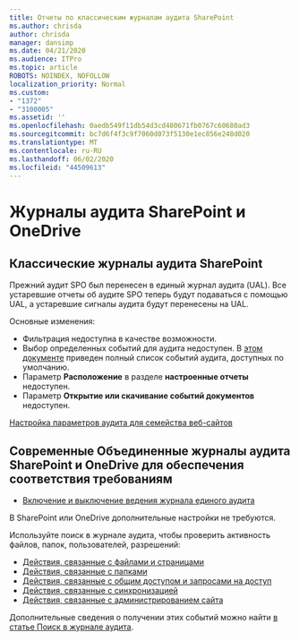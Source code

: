 ```yaml
---
title: Отчеты по классическим журналам аудита SharePoint
ms.author: chrisda
author: chrisda
manager: dansimp
ms.date: 04/21/2020
ms.audience: ITPro
ms.topic: article
ROBOTS: NOINDEX, NOFOLLOW
localization_priority: Normal
ms.custom:
- "1372"
- "3100005"
ms.assetid: ''
ms.openlocfilehash: 0aedb549f11db54d3cd480671fb0767c60680ad3
ms.sourcegitcommit: bc7d6f4f3c9f7060d073f5130e1ec856e248d020
ms.translationtype: MT
ms.contentlocale: ru-RU
ms.lasthandoff: 06/02/2020
ms.locfileid: "44509613"
---
```

# <a name="sharepoint-and-onedrive-audit-logs"></a>Журналы аудита SharePoint и OneDrive

## <a name="sharepoint-classic-audit-logs"></a>Классические журналы аудита SharePoint

Прежний аудит SPO был перенесен в единый журнал аудита (UAL). Все устаревшие отчеты об аудите SPO теперь будут подаваться с помощью UAL, а устаревшие сигналы аудита будут перенесены на UAL.

Основные изменения:

* Фильтрация недоступна в качестве возможности.
* Выбор определенных событий для аудита недоступен. В [этом документе](https://docs.microsoft.com/microsoft-365/compliance/search-the-audit-log-in-security-and-compliance) приведен полный список событий аудита, доступных по умолчанию.
* Параметр **Расположение** в разделе **настроенные отчеты** недоступен.
* Параметр **Открытие или скачивание событий документов** недоступен.

[Настройка параметров аудита для семейства веб-сайтов](https://support.office.com/article/Configure-audit-settings-for-a-site-collection-A9920C97-38C0-44F2-8BCB-4CF1E2AE22D2)

## <a name="sharepoint-and-onedrive-modern-unified-audit-logs-from-compliance"></a>Современные Объединенные журналы аудита SharePoint и OneDrive для обеспечения соответствия требованиям

* [Включение и выключение ведения журнала единого аудита](https://docs.microsoft.com/microsoft-365/compliance/turn-audit-log-search-on-or-off) 

В SharePoint или OneDrive дополнительные настройки не требуются.

Используйте поиск в журнале аудита, чтобы проверить активность файлов, папок, пользователей, разрешений:

* [Действия, связанные с файлами и страницами](https://docs.microsoft.com/microsoft-365/compliance/search-the-audit-log-in-security-and-compliance)
* [Действия, связанные с папками](https://docs.microsoft.com/microsoft-365/compliance/search-the-audit-log-in-security-and-compliance#folder-activities)
* [Действия, связанные с общим доступом и запросами на доступ](https://docs.microsoft.com/microsoft-365/compliance/search-the-audit-log-in-security-and-compliance#sharing-and-access-request-activities)
* [Действия, связанные с синхронизацией](https://docs.microsoft.com/microsoft-365/compliance/search-the-audit-log-in-security-and-compliance#synchronization-activities)
* [Действия, связанные с администрированием сайта](https://docs.microsoft.com/microsoft-365/compliance/search-the-audit-log-in-security-and-compliance#site-administration-activities)

Дополнительные сведения о получении этих событий можно найти [в статье Поиск в журнале аудита](https://docs.microsoft.com/microsoft-365/compliance/search-the-audit-log-in-security-and-compliance#search-the-audit-log).
